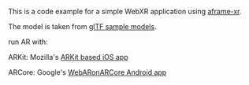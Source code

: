 This is a code example for a simple WebXR application using [aframe-xr](https://github.com/mozilla/aframe-xr).

The model is taken from [glTF sample models](https://github.com/KhronosGroup/glTF-Sample-Models/tree/master/2.0/BrainStem/glTF).

run AR with:

ARKit: Mozilla's [ARKit based iOS app](https://github.com/mozilla/webxr-ios)

ARCore: Google's [WebARonARCore Android app](https://github.com/google-ar/WebARonARCore)
